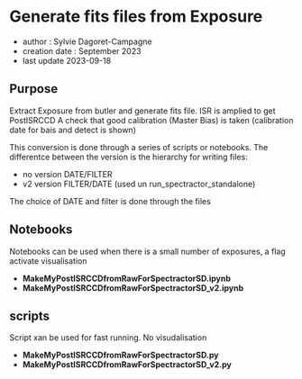 # Generate fits files from Exposure

- author : Sylvie Dagoret-Campagne
- creation date : September 2023
- last update 2023-09-18


## Purpose

Extract Exposure from butler and generate fits file.
ISR is amplied to get PostISRCCD
A check that good calibration (Master Bias) is taken (calibration date for bais and detect is shown)

This conversion is done through a series of scripts or notebooks.
The differentce between the version is the hierarchy for writing files:

- no version DATE/FILTER
- v2 version FILTER/DATE (used un run_spectractor_standalone)


The choice of DATE and filter is done through the files

## Notebooks

Notebooks can be used when there is a small number of exposures, a flag activate visualisation

- **MakeMyPostISRCCDfromRawForSpectractorSD.ipynb**  
- **MakeMyPostISRCCDfromRawForSpectractorSD_v2.ipynb**


## scripts

Script xan be used for fast running. No visudalisation

- **MakeMyPostISRCCDfromRawForSpectractorSD.py**  
- **MakeMyPostISRCCDfromRawForSpectractorSD_v2.py**

